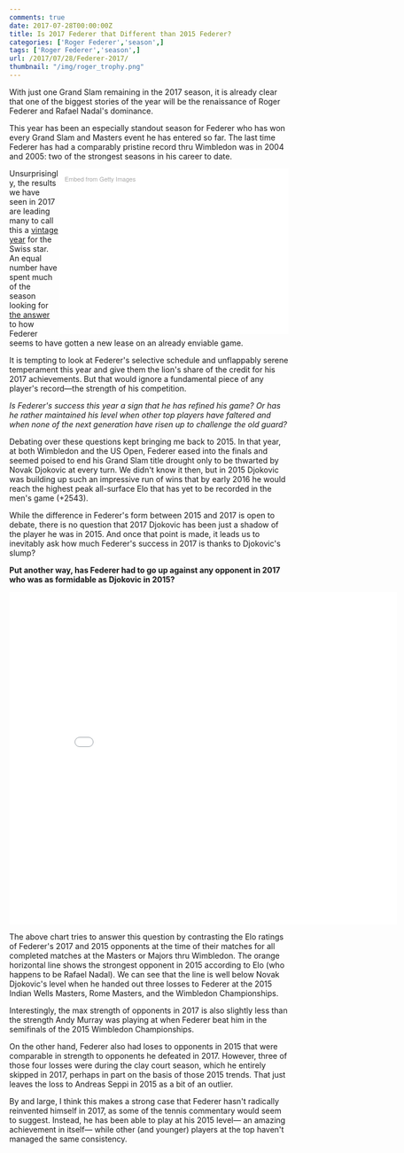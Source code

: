 ```yaml
---
comments: true
date: 2017-07-28T00:00:00Z
title: Is 2017 Federer that Different than 2015 Federer?
categories: ['Roger Federer','season',]
tags: ['Roger Federer','season',]
url: /2017/07/28/Federer-2017/
thumbnail: "/img/roger_trophy.png"
---
```


With just one Grand Slam remaining in the 2017 season, it is already clear that one of the biggest stories of the year will be the renaissance of Roger Federer and Rafael Nadal's dominance. 


<!--more-->

This year has been an especially standout season for Federer who has won every Grand Slam and Masters event he has entered so far. The last time Federer has had a comparably pristine record thru Wimbledon was in 2004 and 2005: two of the strongest seasons in his career to date. 

<div class="getty embed image" style="background-color:#fff;display:inline-block;font-family:'Helvetica Neue',Helvetica,Arial,sans-serif;color:#a7a7a7;font-size:11px;width:100%;max-width:394px;float:right;padding:2%;"><div style="padding:0;margin:0;text-align:left;"><a href="http://www.gettyimages.com/detail/815435544" target="_blank" style="color:#a7a7a7;text-decoration:none;font-weight:normal !important;border:none;display:inline-block;">Embed from Getty Images</a></div><div style="overflow:hidden;position:relative;height:0;padding:66.666667% 0 0 0;width:100%;"><iframe src="//embed.gettyimages.com/embed/815435544?et=IqkkBKy4QrxN4712MkDe5Q&tld=com&viewMoreLink=off&sig=oI3mNiCG8uJsIE8wa0wS4UU_VoQWGQtNsqDh7bHKm7U=&caption=true" width="594" height="396" scrolling="no" frameborder="0" style="display:inline-block;position:absolute;top:0;left:0;width:100%;height:100%;margin:0;" ></iframe></div><p style="margin:0;"></p></div>

Unsurprisingly, the results we have seen in 2017 are leading many to call this a [vintage year](https://www.google.com/url?sa=t&rct=j&q=&esrc=s&source=web&cd=2&cad=rja&uact=8&ved=0ahUKEwizvqSL7qrVAhVDOSYKHdVgAJQQFgguMAE&url=http%3A%2F%2Fwww.espn.com%2Ftennis%2Fstory%2F_%2Fid%2F20080542%2Fwimbledon-roger-federer-comeback-story-just-keeps-getting-more-unbelievable&usg=AFQjCNFx2xPkTU3ufHm_UvTaSkPwJr79FQ) for the Swiss star. An equal number have spent much of the season looking for [the answer](https://www.google.com/url?sa=t&rct=j&q=&esrc=s&source=web&cd=2&cad=rja&uact=8&ved=0ahUKEwionYGy7qrVAhXBRyYKHfsQAqAQFggoMAE&url=http%3A%2F%2Fwww.tennis.com%2Fpro-game%2F2017%2F04%2Froger-federer-backhand-atp-tennis-rafael-nadal%2F65731%2F&usg=AFQjCNEW3B0IpNXHVsHu9SHXn3brSL1aEA) to how Federer seems to have gotten a new lease on an already enviable game. 

It is tempting to look at Federer's selective schedule and unflappably serene temperament this year and give them the lion's share of the credit for his 2017 achievements. But that would ignore a fundamental piece of any player's record&mdash;the strength of his competition. 

_Is Federer's success this year a sign that he has refined his game? Or has he rather maintained his level when other top players have faltered and when none of the next generation have risen up to challenge the old guard?_ 

Debating over these questions kept bringing me back to 2015. In that year, at both Wimbledon and the US Open, Federer eased into the finals and seemed poised to end his Grand Slam title drought only to be thwarted by Novak Djokovic at every turn. We didn't know it then, but in 2015 Djokovic was building up such an impressive run of wins that by early 2016 he would reach the highest peak all-surface Elo that has yet to be recorded in the men's game (+2543).

While the difference in Federer's form between 2015 and 2017 is open to debate, there is no question that 2017 Djokovic has been just a shadow of the player he was in 2015. And once that point is made, it leads us to inevitably ask how much Federer's success in 2017 is thanks to Djokovic's slump? 

**Put another way, has Federer had to go up against any opponent in 2017 who was as formidable as Djokovic in 2015?** 


<iframe width="700" height="600" frameborder="0" scrolling="no" src="//plot.ly/~on-the-t/1444.embed"></iframe>

The above chart tries to answer this question by contrasting the Elo ratings of Federer's 2017 and 2015 opponents at the time of their matches for all completed matches at the Masters or Majors thru Wimbledon. The orange horizontal line shows the strongest opponent in 2015 according to Elo (who happens to be Rafael Nadal). We can see that the line is well below Novak Djokovic's level when he handed out three losses to Federer at the 2015 Indian Wells Masters, Rome Masters, and the Wimbledon Championships.

Interestingly, the max strength of opponents in 2017 is also slightly less than the strength Andy Murray was playing at when Federer beat him in the semifinals of the 2015 Wimbledon Championships. 

On the other hand, Federer also had loses to opponents in 2015 that were comparable in strength to opponents he defeated in 2017. However, three of those four losses were during the clay court season, which he entirely skipped in 2017, perhaps in part on the basis of those 2015 trends. That just leaves the loss to Andreas Seppi in 2015 as a bit of an outlier. 


By and large, I think this makes a strong case that Federer hasn't radically reinvented himself in 2017, as some of the tennis commentary would seem to suggest. Instead, he has been able to play at his 2015 level&mdash; an amazing achievement in itself&mdash; while other (and younger) players at the top haven't managed the same consistency. 


